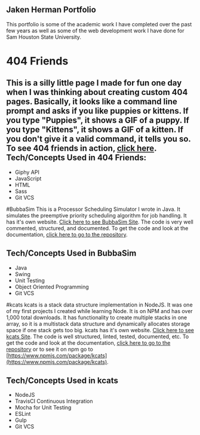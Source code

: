 ## Jaken Herman Portfolio

This portfolio is some of the academic work I have completed over the past few years as well as some of the web development work I have done for Sam Houston State University.

# 404 Friends
This is a silly little page I made for fun one day when I was thinking about creating custom 404 pages. Basically, it looks like a command line prompt and asks if you like puppies or kittens. If you type "Puppies", it shows a GIF of a puppy. If you type "Kittens", it shows a GIF of a kitten. If you don't give it a valid command, it tells you so. To see 404 friends in action, [click here](http://jakenherman.github.io/404-Friends/).
Tech/Concepts Used in 404 Friends:
---
 - Giphy API
 - JavaScript
 - HTML
 - Sass
 - Git VCS

#BubbaSim
This is a Processor Scheduling Simulator I wrote in Java. It simulates the preemptive priority scheduling algorithm for job handling. It has it's own website. [Click here to see BubbaSim Site](http://jakenherman.github.io/BubbaSim). The code is very well commented, structured, and documented. To get the code and look at the documentation, [click here to go to the repository](http://github.com/jakenherman/BubbaSim).

Tech/Concepts Used in BubbaSim
---
 - Java
 - Swing
 - Unit Testing
 - Object Oriented Programming
 - Git VCS
 
#kcats
kcats is a stack data structure implementation in NodeJS. It was one of my first projects I created while learning Node. It is on NPM and has over 1,000 total downloads. It has functionality to create multiple stacks in one array, so it is a multistack data structure and dynamically allocates storage space if one stack gets too big. kcats has it's own website. [Click here to see kcats Site](http://jakenherman.github.io/kcats). The code is well structured, linted, tested, documented, etc. To get the code and look at the documentation, [click here to go to the repository](http://github.com/jakenherman/kcats) or to see it on npm go to [https://www.npmjs.com/package/kcats](https://www.npmjs.com/package/kcats).

Tech/Concepts Used in kcats
---
 - NodeJS
 - TravisCI Continuous Integration
 - Mocha for Unit Testing
 - ESLint
 - Gulp
 - Git VCS
 
